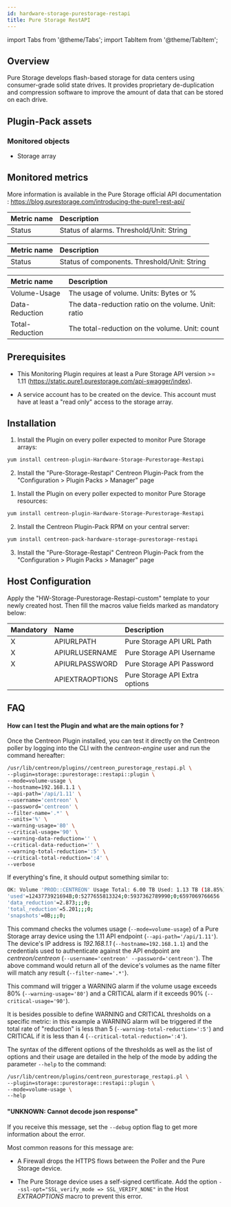 ```yaml
---
id: hardware-storage-purestorage-restapi
title: Pure Storage RestAPI
---
```

import Tabs from '@theme/Tabs';
import TabItem from '@theme/TabItem';


## Overview

Pure Storage develops flash-based storage for data centers using consumer-grade solid state drives. It provides
proprietary de-duplication and compression software to improve the amount of data that can be stored on each drive.

## Plugin-Pack assets

### Monitored objects

* Storage array

## Monitored metrics

More information is available in the Pure Storage official API documentation : https://blog.purestorage.com/introducing-the-pure1-rest-api/

<Tabs groupId="operating-systems">
<TabItem value="AlarmsGlobal" label="AlarmsGlobal">

| Metric name | Description                              |
| :---------- | :--------------------------------------- |
| Status      | Status of alarms. Threshold/Unit: String |

</TabItem>
<TabItem value="HardwareGlobal" label="HardwareGlobal">

| Metric name | Description                                  |
| :---------- | :------------------------------------------- |
| Status      | Status of components. Threshold/Unit: String |

</TabItem>
<TabItem value="VolumeUsageGlobal" label="VolumeUsageGlobal">

| Metric name     | Description                                         |
| :-------------- | :-------------------------------------------------- |
| Volume-Usage    | The usage of volume. Units: Bytes or %              |
| Data-Reduction  | The data-reduction ratio on the volume. Unit: ratio |
| Total-Reduction | The total-reduction on the volume. Unit: count      |

</TabItem>
</Tabs>

## Prerequisites

* This Monitoring Plugin requires at least a Pure Storage API version >= 1.11 (https://static.pure1.purestorage.com/api-swagger/index).

* A service account has to be created on the device. This account must have at least a "read only" access to the storage array.

## Installation

<Tabs groupId="licence-systems">
<TabItem value="online" label="Online License">

1. Install the Plugin on every poller expected to monitor Pure Storage arrays:

```bash
yum install centreon-plugin-Hardware-Storage-Purestorage-Restapi
```

2. Install the "Pure-Storage-Restapi" Centreon Plugin-Pack from the "Configuration > Plugin Packs > Manager" page

</TabItem>
<TabItem value="offline" label="Offline License">

1. Install the Plugin on every poller expected to monitor Pure Storage resources:

```bash
yum install centreon-plugin-Hardware-Storage-Purestorage-Restapi
```

2. Install the Centreon Plugin-Pack RPM on your central server:

```bash
yum install centreon-pack-hardware-storage-purestorage-restapi
```

3. Install the "Pure-Storage-Restapi" Centreon Plugin-Pack from the "Configuration > Plugin Packs > Manager" page

</TabItem>
</Tabs>

## Host Configuration

Apply the "HW-Storage-Purestorage-Restapi-custom" template to your newly created host. Then fill the macros value fields marked as mandatory below:

| Mandatory | Name            | Description                    |
| :-------- | :-------------- | :----------------------------- |
| X         | APIURLPATH      | Pure Storage API URL Path      |
| X         | APIURLUSERNAME  | Pure Storage API Username      |
| X         | APIURLPASSWORD  | Pure Storage API Password      |
|           | APIEXTRAOPTIONS | Pure Storage API Extra options |

## FAQ

#### How can I test the Plugin and what are the main options for ?

Once the Centreon Plugin installed, you can test it directly on the Centreon poller by logging into the CLI with the *centreon-engine* user and run the command hereafter:

```bash
/usr/lib/centreon/plugins//centreon_purestorage_restapi.pl \
--plugin=storage::purestorage::restapi::plugin \
--mode=volume-usage \
--hostname=192.168.1.1 \
--api-path='/api/1.11' \
--username='centreon' \
--password='centreon' \
--filter-name='.*' \
--units='%' \
--warning-usage='80' \
--critical-usage='90' \
--warning-data-reduction='' \
--critical-data-reduction='' \
--warning-total-reduction=':5' \
--critical-total-reduction=':4' \
--verbose
```

If everything's fine, it should output something similar to:

```bash
OK: Volume 'PROD::CENTREON' Usage Total: 6.00 TB Used: 1.13 TB (18.85%) Free: 4.87 TB (81.15%), Data Reduction : 2.917, Total Reduction : 5.193, Snapshots : 0.00 B |
'used'=1243773921694B;0:5277655813324;0:5937362789990;0;6597069766656
'data_reduction'=2.873;;;0;
'total_reduction'=5.201;;;0;
'snapshots'=0B;;;0;
```

This command checks the volumes usage (```--mode=volume-usage```) of a Pure Storage array device using the 1.11 API endpoint (```--api-path='/api/1.11'```). The device's IP address is *192.168.1.1* (```--hostname=192.168.1.1```) and the credentials used to authenticate against the API endpoint are *centreon/centreon* (```--username='centreon' --password='centreon'```). The above command would return all of the device's volumes as the name filter will match any result (```--filter-name='.*'```).

This command will trigger a WARNING alarm if the volume usage exceeds 80% (```--warning-usage='80'```) and a CRITICAL alarm if it exceeds 90% (```--critical-usage='90'```).

It is besides possible to define WARNING and CRITICAL thresholds on a specific metric:
in this example a WARNING alarm will be triggered if the total rate of "reduction" is less than 5 (```--warning-total-reduction=':5'```) and CRITICAL if it is less than 4 (```--critical-total-reduction=':4'```).

The syntax of the different options of the thresholds as well as the list of options and their usage are detailed in the help of the mode by adding the parameter ```--help``` to the command:

```bash
/usr/lib/centreon/plugins/centreon_purestorage_restapi.pl \
--plugin=storage::purestorage::restapi::plugin \
--mode=volume-usage \
--help
```

#### "UNKNOWN: Cannot decode json response"

If you receive this message, set the ```--debug``` option flag to get more information about the error.

Most common reasons for this message are:

* A Firewall drops the HTTPS flows between the Poller and the Pure Storage device.

* The Pure Storage device uses a self-signed certificate. Add the option ```--ssl-opt="SSL_verify_mode => SSL_VERIFY_NONE"``` in the  Host *EXTRAOPTIONS* macro to prevent this error.
